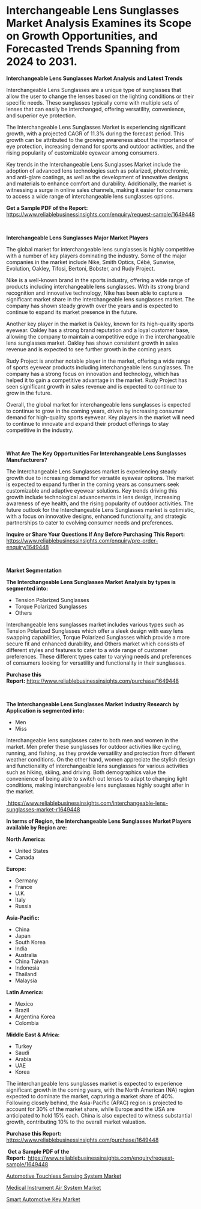 <p><h1>Interchangeable Lens Sunglasses Market Analysis Examines its Scope on Growth Opportunities, and Forecasted Trends Spanning from 2024 to 2031.</h1></p><p><strong>Interchangeable Lens Sunglasses Market Analysis and Latest Trends</strong></p>
<p><p>Interchangeable Lens Sunglasses are a unique type of sunglasses that allow the user to change the lenses based on the lighting conditions or their specific needs. These sunglasses typically come with multiple sets of lenses that can easily be interchanged, offering versatility, convenience, and superior eye protection.</p><p>The Interchangeable Lens Sunglasses Market is experiencing significant growth, with a projected CAGR of 11.3% during the forecast period. This growth can be attributed to the growing awareness about the importance of eye protection, increasing demand for sports and outdoor activities, and the rising popularity of customizable eyewear among consumers.</p><p>Key trends in the Interchangeable Lens Sunglasses Market include the adoption of advanced lens technologies such as polarized, photochromic, and anti-glare coatings, as well as the development of innovative designs and materials to enhance comfort and durability. Additionally, the market is witnessing a surge in online sales channels, making it easier for consumers to access a wide range of interchangeable lens sunglasses options.</p></p>
<p><strong>Get a Sample PDF of the Report:&nbsp;</strong> <a href="https://www.reliablebusinessinsights.com/enquiry/request-sample/1649448">https://www.reliablebusinessinsights.com/enquiry/request-sample/1649448</a></p>
<p>&nbsp;</p>
<p><strong>Interchangeable Lens Sunglasses Major Market Players</strong></p>
<p><p>The global market for interchangeable lens sunglasses is highly competitive with a number of key players dominating the industry. Some of the major companies in the market include Nike, Smith Optics, Cébé, Sunwise, Evolution, Oakley, Tifosi, Bertoni, Bobster, and Rudy Project.</p><p>Nike is a well-known brand in the sports industry, offering a wide range of products including interchangeable lens sunglasses. With its strong brand recognition and innovative technology, Nike has been able to capture a significant market share in the interchangeable lens sunglasses market. The company has shown steady growth over the years and is expected to continue to expand its market presence in the future.</p><p>Another key player in the market is Oakley, known for its high-quality sports eyewear. Oakley has a strong brand reputation and a loyal customer base, allowing the company to maintain a competitive edge in the interchangeable lens sunglasses market. Oakley has shown consistent growth in sales revenue and is expected to see further growth in the coming years.</p><p>Rudy Project is another notable player in the market, offering a wide range of sports eyewear products including interchangeable lens sunglasses. The company has a strong focus on innovation and technology, which has helped it to gain a competitive advantage in the market. Rudy Project has seen significant growth in sales revenue and is expected to continue to grow in the future.</p><p>Overall, the global market for interchangeable lens sunglasses is expected to continue to grow in the coming years, driven by increasing consumer demand for high-quality sports eyewear. Key players in the market will need to continue to innovate and expand their product offerings to stay competitive in the industry.</p></p>
<p>&nbsp;</p>
<p><strong>What Are The Key Opportunities For Interchangeable Lens Sunglasses Manufacturers?</strong></p>
<p><p>The Interchangeable Lens Sunglasses market is experiencing steady growth due to increasing demand for versatile eyewear options. The market is expected to expand further in the coming years as consumers seek customizable and adaptive eyewear solutions. Key trends driving this growth include technological advancements in lens design, increasing awareness of eye health, and the rising popularity of outdoor activities. The future outlook for the Interchangeable Lens Sunglasses market is optimistic, with a focus on innovative designs, enhanced functionality, and strategic partnerships to cater to evolving consumer needs and preferences.</p></p>
<p><strong>Inquire or Share Your Questions If Any Before Purchasing This Report:</strong> <a href="https://www.reliablebusinessinsights.com/enquiry/pre-order-enquiry/1649448">https://www.reliablebusinessinsights.com/enquiry/pre-order-enquiry/1649448</a></p>
<p>&nbsp;</p>
<p><strong>Market Segmentation</strong></p>
<p><strong>The Interchangeable Lens Sunglasses Market Analysis by types is segmented into:</strong></p>
<p><ul><li>Tension Polarized Sunglasses</li><li>Torque Polarized Sunglasses</li><li>Others</li></ul></p>
<p><p>Interchangeable lens sunglasses market includes various types such as Tension Polarized Sunglasses which offer a sleek design with easy lens swapping capabilities, Torque Polarized Sunglasses which provide a more secure fit and enhanced durability, and Others market which consists of different styles and features to cater to a wide range of customer preferences. These different types cater to varying needs and preferences of consumers looking for versatility and functionality in their sunglasses.</p></p>
<p><strong>Purchase this Report:&nbsp;</strong><a href="https://www.reliablebusinessinsights.com/purchase/1649448">https://www.reliablebusinessinsights.com/purchase/1649448</a></p>
<p>&nbsp;</p>
<p><strong>The Interchangeable Lens Sunglasses Market Industry Research by Application is segmented into:</strong></p>
<p><ul><li>Men</li><li>Miss</li></ul></p>
<p><p>Interchangeable lens sunglasses cater to both men and women in the market. Men prefer these sunglasses for outdoor activities like cycling, running, and fishing, as they provide versatility and protection from different weather conditions. On the other hand, women appreciate the stylish design and functionality of interchangeable lens sunglasses for various activities such as hiking, skiing, and driving. Both demographics value the convenience of being able to switch out lenses to adapt to changing light conditions, making interchangeable lens sunglasses highly sought after in the market.</p></p>
<p><a href="https://www.reliablebusinessinsights.com/interchangeable-lens-sunglasses-market-r1649448">&nbsp;https://www.reliablebusinessinsights.com/interchangeable-lens-sunglasses-market-r1649448</a></p>
<p><strong>In terms of Region, the Interchangeable Lens Sunglasses Market Players available by Region are:</strong></p>
<p>
    <p> <strong> North America: </strong>
        <ul>
            <li>United States</li>
            <li>Canada</li>
        </ul>
        </p> 
    <p> <strong> Europe: </strong>
        <ul>
            <li>Germany</li>
            <li>France</li>
            <li>U.K.</li>
            <li>Italy</li>
            <li>Russia</li>
        </ul>
        </p> 
    <p> <strong> Asia-Pacific: </strong>
        <ul>
            <li>China</li>
            <li>Japan</li>
            <li>South Korea</li>
            <li>India</li>
            <li>Australia</li>
            <li>China Taiwan</li>
            <li>Indonesia</li>
            <li>Thailand</li>
            <li>Malaysia</li>
        </ul>
        </p> 
    <p> <strong> Latin America: </strong>
        <ul>
            <li>Mexico</li>
            <li>Brazil</li>
            <li>Argentina Korea</li>
            <li>Colombia</li>
        </ul>
        </p> 
    <p> <strong> Middle East & Africa: </strong>
        <ul>
            <li>Turkey</li>
            <li>Saudi</li>
            <li>Arabia</li>
            <li>UAE</li>
            <li>Korea</li>
        </ul>
    </p>
    </p>
<p><p>The interchangeable lens sunglasses market is expected to experience significant growth in the coming years, with the North American (NA) region expected to dominate the market, capturing a market share of 40%. Following closely behind, the Asia-Pacific (APAC) region is projected to account for 30% of the market share, while Europe and the USA are anticipated to hold 15% each. China is also expected to witness substantial growth, contributing 10% to the overall market valuation.</p></p>
<p><strong>Purchase this Report: </strong><a href="https://www.reliablebusinessinsights.com/purchase/1649448">https://www.reliablebusinessinsights.com/purchase/1649448</a></p>
<p>&nbsp;<strong>Get a Sample PDF of the Report:&nbsp;&nbsp;</strong><a href="https://www.reliablebusinessinsights.com/enquiry/request-sample/1649448">https://www.reliablebusinessinsights.com/enquiry/request-sample/1649448</a></p>
<p><strong></strong></p>
<p><p><a href="https://github.com/sarohimweaach77/Market-Research-Report-List-1/blob/main/automotive-touchless-sensing-system-market.md">Automotive Touchless Sensing System Market</a></p><p><a href="https://github.com/niyotibauri9/Market-Research-Report-List-1/blob/main/medical-instrument-air-system-market.md">Medical Instrument Air System Market</a></p><p><a href="https://github.com/ajiariaa/Market-Research-Report-List-1/blob/main/smart-automotive-key-market.md">Smart Automotive Key Market</a></p></p>